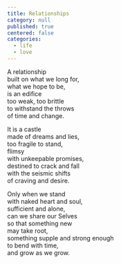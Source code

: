 ```yaml
---
title: Relationships
category: null
published: true
centered: false
categories:
  - life
  - love
---
```


A relationship  
built on what we long for,  
what we hope to be,  
is an edifice  
too weak, too brittle  
to withstand the throws  
of time and change.

It is a castle  
made of dreams and lies,  
too fragile to stand,  
flimsy  
with unkeepable promises,  
destined to crack and fall  
with the seismic shifts  
of craving and desire.

Only when we stand  
with naked heart and soul,  
sufficient and alone,  
can we share our Selves  
so that something new  
may take root,  
something supple 
and strong enough  
to bend with time,  
and grow as we grow.
